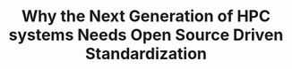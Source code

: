 ---
categories:
- bkk19
description: "The HPC segment is in the process of transforming from grid  architectures
  to private and hybrid cloud infrastructures while  customers strive to run with
  maximum performance in their critical HPC  environments. <br />Driven by advanced
  computing technologies commonly found  in big data analytics, AI/Machine learning
  and edge computing, the  modern HPC infrastructure requires new design approaches
  that rely on  having a choice of multiple hardware architectures, availability of
  \ accelerators/GPGPUs and presence of high performance interconnects to  deliver
  highly scalable solutions.<br /> Join us for a panel discussion on how standardization
  and open source  software provide common foundation across all major computing  architectures
  and minimize the impact of future hardware decisions on  user workloads and applications.
  On the panel:<br /> \r\n<ul>\r\n<li>Yan Fisher (Moderator) - Global Evangelist,
  Red Hat</li>\r\n<li>Mark Hambleton - VP open source software, Arm</li>\r\n<li>Mitsuhisa
  Sato - Deputy Director, RIKEN Center for Computational Science</li>\r\n<li>Jacob
  Smith - Co-founder and CMO, Packet</li>\r\n<li>Rafael Tinoco - HPC Technical Lead,
  Linaro</li>\r\n</ul>"
image:
  featured: 'true'
  path: /assets/images/featured-images/bkk19/BKK19-206.png
session_attendee_num: '44'
session_id: BKK19-206
session_room: 'Keynote Room (World Ballroom BC) '
session_slot:
  end_time: '2019-04-02 09:25:00'
  start_time: '2019-04-02 09:00:00'
session_speakers:
- speaker_bio: Yan Fisher is an evangelist in the Emerging Technologies team at Red
    Hat where he extend his expertise in enterprise computing to emerging areas that
    Red Hat is exploring. With a passion for solutions-oriented and technical marketing
    Yan applies his domain knowledge and business experience to bring together partners
    emerging technology strategies and customer perspectives into a single field of
    view.
  speaker_company: Red Hat Inc.
  speaker_image: /assets/images/speakers/bkk19/yan-fisher.jpg
  speaker_location: Greater Boston Area
  speaker_name: Yan Fisher
  speaker_position: Global evangelist, Emerging Technologies
  speaker_username: yfisher
session_track: HPC
tag: session
tags:
- Open Source Development
title: Why the Next Generation of HPC systems Needs Open Source Driven Standardization
---